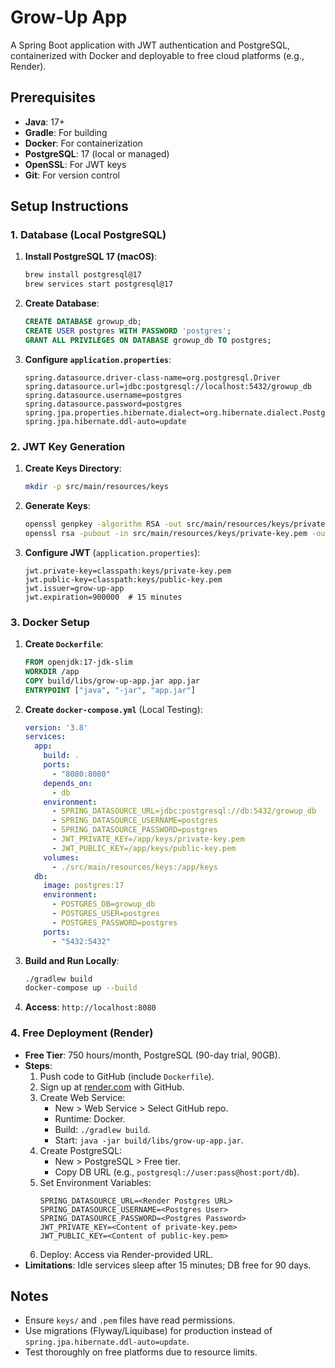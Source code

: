 # Grow-Up App

A Spring Boot application with JWT authentication and PostgreSQL, containerized with Docker and deployable to free cloud platforms (e.g., Render).

## Prerequisites
- **Java**: 17+
- **Gradle**: For building
- **Docker**: For containerization
- **PostgreSQL**: 17 (local or managed)
- **OpenSSL**: For JWT keys
- **Git**: For version control

## Setup Instructions

### 1. Database (Local PostgreSQL)
1. **Install PostgreSQL 17 (macOS)**:
   ```bash
   brew install postgresql@17
   brew services start postgresql@17
   ```
2. **Create Database**:
   ```sql
   CREATE DATABASE growup_db;
   CREATE USER postgres WITH PASSWORD 'postgres';
   GRANT ALL PRIVILEGES ON DATABASE growup_db TO postgres;
   ```
3. **Configure `application.properties`**:
   ```properties
   spring.datasource.driver-class-name=org.postgresql.Driver
   spring.datasource.url=jdbc:postgresql://localhost:5432/growup_db
   spring.datasource.username=postgres
   spring.datasource.password=postgres
   spring.jpa.properties.hibernate.dialect=org.hibernate.dialect.PostgreSQLDialect
   spring.jpa.hibernate.ddl-auto=update
   ```

### 2. JWT Key Generation
1. **Create Keys Directory**:
   ```bash
   mkdir -p src/main/resources/keys
   ```
2. **Generate Keys**:
   ```bash
   openssl genpkey -algorithm RSA -out src/main/resources/keys/private-key.pem -pkeyopt rsa_keygen_bits:2048
   openssl rsa -pubout -in src/main/resources/keys/private-key.pem -out src/main/resources/keys/public-key.pem
   ```
3. **Configure JWT** (`application.properties`):
   ```properties
   jwt.private-key=classpath:keys/private-key.pem
   jwt.public-key=classpath:keys/public-key.pem
   jwt.issuer=grow-up-app
   jwt.expiration=900000  # 15 minutes
   ```

### 3. Docker Setup
1. **Create `Dockerfile`**:
   ```dockerfile
   FROM openjdk:17-jdk-slim
   WORKDIR /app
   COPY build/libs/grow-up-app.jar app.jar
   ENTRYPOINT ["java", "-jar", "app.jar"]
   ```
2. **Create `docker-compose.yml`** (Local Testing):
   ```yaml
   version: '3.8'
   services:
     app:
       build: .
       ports:
         - "8080:8080"
       depends_on:
         - db
       environment:
         - SPRING_DATASOURCE_URL=jdbc:postgresql://db:5432/growup_db
         - SPRING_DATASOURCE_USERNAME=postgres
         - SPRING_DATASOURCE_PASSWORD=postgres
         - JWT_PRIVATE_KEY=/app/keys/private-key.pem
         - JWT_PUBLIC_KEY=/app/keys/public-key.pem
       volumes:
         - ./src/main/resources/keys:/app/keys
     db:
       image: postgres:17
       environment:
         - POSTGRES_DB=growup_db
         - POSTGRES_USER=postgres
         - POSTGRES_PASSWORD=postgres
       ports:
         - "5432:5432"
   ```
3. **Build and Run Locally**:
   ```bash
   ./gradlew build
   docker-compose up --build
   ```
4. **Access**: `http://localhost:8080`

### 4. Free Deployment (Render)
- **Free Tier**: 750 hours/month, PostgreSQL (90-day trial, 90GB).
- **Steps**:
  1. Push code to GitHub (include `Dockerfile`).
  2. Sign up at [render.com](https://render.com) with GitHub.
  3. Create Web Service:
     - New > Web Service > Select GitHub repo.
     - Runtime: Docker.
     - Build: `./gradlew build`.
     - Start: `java -jar build/libs/grow-up-app.jar`.
  4. Create PostgreSQL:
     - New > PostgreSQL > Free tier.
     - Copy DB URL (e.g., `postgresql://user:pass@host:port/db`).
  5. Set Environment Variables:
     ```plaintext
     SPRING_DATASOURCE_URL=<Render Postgres URL>
     SPRING_DATASOURCE_USERNAME=<Postgres User>
     SPRING_DATASOURCE_PASSWORD=<Postgres Password>
     JWT_PRIVATE_KEY=<Content of private-key.pem>
     JWT_PUBLIC_KEY=<Content of public-key.pem>
     ```
  6. Deploy: Access via Render-provided URL.
- **Limitations**: Idle services sleep after 15 minutes; DB free for 90 days.

## Notes
- Ensure `keys/` and `.pem` files have read permissions.
- Use migrations (Flyway/Liquibase) for production instead of `spring.jpa.hibernate.ddl-auto=update`.
- Test thoroughly on free platforms due to resource limits.